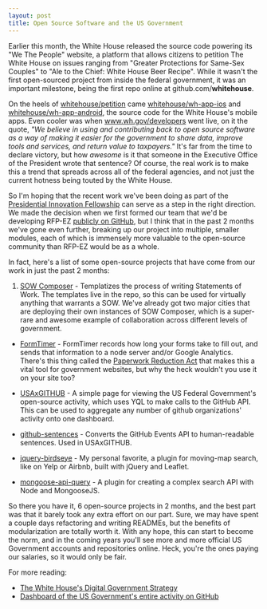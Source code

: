 ```yaml
---
layout: post
title: Open Source Software and the US Government
---
```


Earlier this month, the White House released the source code powering its "We The People" website, a platform that allows citizens to petition The White House on issues ranging from "Greater Protections for Same-Sex Couples" to "Ale to the Chief: White House Beer Recipe". While it wasn't the first open-sourced project from inside the federal government, it was an important milestone, being the first repo online at github.com/**whitehouse**.

On the heels of [whitehouse/petition](https://github.com/WhiteHouse/petition) came [whitehouse/wh-app-ios](https://github.com/WhiteHouse/wh-app-ios) and [whitehouse/wh-app-android](https://github.com/WhiteHouse/wh-app-android), the source code for the White House's mobile apps. Even cooler was when www.wh.gov/developers went live, on it the quote, *"We believe in using and contributing back to open source software as a way of making it easier for the government to share data, improve tools and services, and return value to taxpayers."* It's far from the time to declare victory, but how *awesome* is it that someone in the Executive Office of the President wrote that sentence? Of course, the real work is to make this a trend that spreads across all of the federal agencies, and not just the current hotness being touted by the White House.

So I'm hoping that the recent work we've been doing as part of the [Presidential Innovation Fellowship](http://wh.gov/innovationfellows) can serve as a step in the right direction. We made the decision when we first formed our team that we'd be developing RFP-EZ [publicly on GitHub](https://github.com/presidential-innovation-fellows/rfpez), but I think that in the past 2 months we've gone even further, breaking up our project into multiple, smaller modules, each of which is immensely more valuable to the open-source community than RFP-EZ would be as a whole.

In fact, here's a list of some open-source projects that have come from our work in just the past 2 months:

1. [SOW Composer](https://github.com/presidential-innovation-fellows/sowcomposer) - Templatizes the process of writing Statements of Work. The templates live in the repo, so this can be used for virtually anything that warrants a SOW. We've already got two major cities that are deploying their own instances of SOW Composer, which is a super-rare and awesome example of collaboration across different levels of government.

- [FormTimer](https://github.com/presidential-innovation-fellows/FormTimer) - FormTimer records how long your forms take to fill out, and sends that information to a node server and/or Google Analytics. There's this thing called the [Paperwork Reduction Act](http://www.archives.gov/federal-register/laws/paperwork-reduction/) that makes this a vital tool for government websites, but why the heck wouldn't you use it on your site too?

- [USAxGITHUB](https://github.com/adamjacobbecker/USAxGITHUB) - A simple page for viewing the US Federal Government's open-source activity, which uses YQL to make calls to the GitHub API. This can be used to aggregate any number of github organizations' activity onto one dashboard.

- [github-sentences](https://github.com/adamjacobbecker/github-sentences) - Converts the GitHub Events API to human-readable sentences. Used in USAxGITHUB.

- [jquery-birdseye](https://github.com/adamjacobbecker/jquery-birdseye) - My personal favorite, a plugin for moving-map search, like on Yelp or Airbnb, built with jQuery and Leaflet.

- [mongoose-api-query](https://github.com/adamjacobbecker/mongoose-api-query) - A plugin for creating a complex search API with Node and MongooseJS.

So there you have it, 6 open-source projects in 2 months, and the best part was that it barely took any extra effort on our part. Sure, we may have spent a couple days refactoring and writing READMEs, but the benefits of modularization are totally worth it. With any hope, this can start to become the norm, and in the coming years you'll see more and more official US Government accounts and repositories online. Heck, you're the ones paying our salaries, so it would only be fair.

For more reading:

- [The White House's Digital Government Strategy](http://www.whitehouse.gov/digitalgov)
- [Dashboard of the US Government's entire activity on GitHub](http://ada.mbecker.cc/USAxGITHUB)
